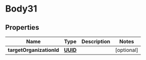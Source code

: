 
# Body31

## Properties
Name | Type | Description | Notes
------------ | ------------- | ------------- | -------------
**targetOrganizationId** | [**UUID**](UUID.md) |  |  [optional]



